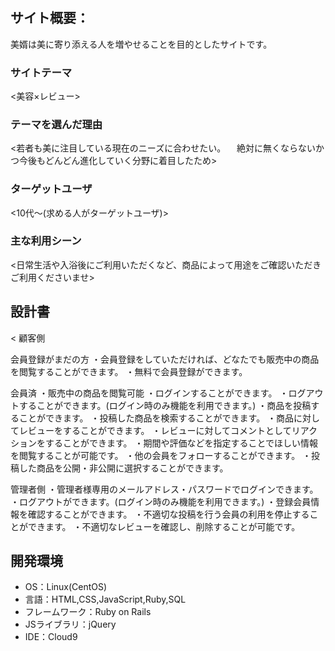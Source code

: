 # <B-MKO>

## サイト概要：
美婿は美に寄り添える人を増やせることを目的としたサイトです。
### サイトテーマ
<美容×レビュー>

### テーマを選んだ理由
<若者も美に注目している現在のニーズに合わせたい。
　絶対に無くならないかつ今後もどんどん進化していく分野に着目したため>

### ターゲットユーザ
<10代～(求める人がターゲットユーザ)>

### 主な利用シーン
<日常生活や入浴後にご利用いただくなど、商品によって用途をご確認いただきご利用くださいませ>

## 設計書
<
顧客側

会員登録がまだの方
・会員登録をしていただければ、どなたでも販売中の商品を閲覧することができます。
・無料で会員登録ができます。

会員済
・販売中の商品を閲覧可能
・ログインすることができます。
・ログアウトすることができます。(ログイン時のみ機能を利用できます。)
・商品を投稿することができます。
・投稿した商品を検索することができます。
・商品に対してレビューをすることができます。
・レビューに対してコメントとしてリアクションをすることができます。
・期間や評価などを指定することでほしい情報を閲覧することが可能です。
・他の会員をフォローすることができます。
・投稿した商品を公開・非公開に選択することができます。

管理者側
・管理者様専用のメールアドレス・パスワードでログインできます。
・ログアウトができます。(ログイン時のみ機能を利用できます。)
・登録会員情報を確認することができます。
・不適切な投稿を行う会員の利用を停止することができます。
・不適切なレビューを確認し、削除することが可能です。

>

## 開発環境
- OS：Linux(CentOS)
- 言語：HTML,CSS,JavaScript,Ruby,SQL
- フレームワーク：Ruby on Rails
- JSライブラリ：jQuery
- IDE：Cloud9

